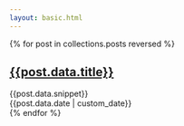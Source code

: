 ```yaml
---
layout: basic.html
---
```

<div class="posts">
{% for post in collections.posts reversed %}
  <div class="post">
    <a href="{{ post.url }}"><h2>{{post.data.title}}</h2></a>
    <div>{{post.data.snippet}}</div>
    <div class="date">{{post.data.date | custom_date}}</div>
  </div>
{% endfor %}
</div>